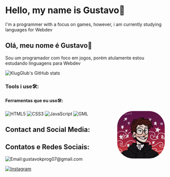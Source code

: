 
<h1>Hello, my name is Gustavo👋</h1>
<p>I'm a programmer with a focus on games, however, i am currently studying languages ​​for Webdev</p>

<h2>Olá, meu nome é Gustavo👋</h2>
<p>Sou um programador com foco em jogos, porém atulamente estou estudando linguagens para Webdev</p>

![KlugGlub's GitHub stats](https://github-readme-stats.vercel.app/api?username=KlugGlub&show_icons=true&theme=synthwave)

<h3>Tools i use🛠️:</h3>
<h4>Ferramentas que eu uso🛠️:</h4>
<div style="display: inline_block">
  <img alt="HTML5" aling="center" src="https://img.shields.io/badge/HTML5-E34F26?style=for-the-badge&logo=html5&logoColor=white"/>
  <img alt="CSS3" aling="center" src="https://img.shields.io/badge/CSS3-1572B6?style=for-the-badge&logo=css3&logoColor=white"/>
  <img alt="JavaScript" aling="center" src="https://img.shields.io/badge/JavaScript-F7DF1E?style=for-the-badge&logo=javascript&logoColor=black"/>
  <img alt="GML" aling="center" src="https://coal.gamemaker.io/sites/5d75794b3c84c70006700381/theme/images/og/thumbnail_gm_logo.png?1696004555" width="28px" height="28px"/>
  <img align="right" alt="Gustavo-Pic" height="150px" width="150px"style="border-radius:50px;" src="https://github.com/KlugGlub/KlugGlub/blob/main/ezgif.com-gif-maker%20(1).gif">
</div>

<h2>Contact and Social Media:</h2>
<h2>Contatos e Redes Sociais:</h2>

<div style="display: inline_block">
  <img alt="Email:gustavokprog07@gmail.com" aling="center" src="https://img.shields.io/badge/Email-gustavokprog07%40gmail.com-red?style=flat-square&logo=gmail&logoColor=%23fff5f5&label=Email&labelColor=%23f23f3f&color=%23f23f3f"/>
</div>

[![Instagram](https://img.shields.io/badge/Instagram-E4405F?style=for-the-badge&logo=instagram&logoColor=white)](https://www.instagram.com/gklug07/)
